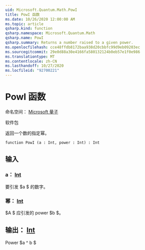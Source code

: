 ```yaml
---
uid: Microsoft.Quantum.Math.PowI
title: PowI 函数
ms.date: 10/26/2020 12:00:00 AM
ms.topic: article
qsharp.kind: function
qsharp.namespace: Microsoft.Quantum.Math
qsharp.name: PowI
qsharp.summary: Returns a number raised to a given power.
ms.openlocfilehash: cce48ffdb8172baa938d20cbbfc99d9eb09203ec
ms.sourcegitcommit: 29e0d88a30e4166fa580132124b0eb57e1f0e986
ms.translationtype: MT
ms.contentlocale: zh-CN
ms.lasthandoff: 10/27/2020
ms.locfileid: "92700221"
---
```

# <a name="powi-function"></a>PowI 函数

命名空间： [Microsoft 量子](xref:Microsoft.Quantum.Math)

软件包 [](https://nuget.org/packages/)


返回一个数的指定幂。

```qsharp
function PowI (a : Int, power : Int) : Int
```


## <a name="input"></a>输入

### <a name="a--int"></a>a： [Int](xref:microsoft.quantum.lang-ref.int)

要引发 $a $ 的数字。


### <a name="power--int"></a>幂： [Int](xref:microsoft.quantum.lang-ref.int)

$A $ 应引发的 power $b $。



## <a name="output--int"></a>输出： [Int](xref:microsoft.quantum.lang-ref.int)

Power $a ^ b $